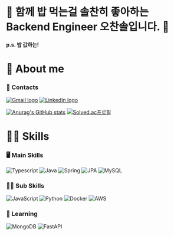 # 👋 함께 밥 먹는걸 솔찬히 좋아하는 Backend Engineer 오찬솔입니다. 👋
#### p.s. 밥 값하는!  
# 👻 About me

### 🤙 Contacts

[![Gmail logo][]][Gmail url]
[![LinkedIn logo][]][LinkedIn url]

[![Anurag's GitHub stats](https://github-readme-stats.vercel.app/api?username=haxr369)](https://github.com/anuraghazra/github-readme-stats)
[![Solved.ac프로필](http://mazassumnida.wtf/api/generate_badge?boj=haxr369)](https://solved.ac/haxr369)

# 👨‍💻 Skills

### 🖥 Main Skills

![Typescript](https://img.shields.io/badge/TypeScript-3178C6?style=for-the-badge&logo=typescript&logoColor=white)
![Java](https://img.shields.io/badge/Java-%23ED8B00.svg?style=for-the-badge&logo=openjdk&logoColor=white)
![Spring](https://img.shields.io/badge/Spring_Boot-%236DB33F.svg?style=for-the-badge&logo=spring&logoColor=white)
![JPA](https://img.shields.io/badge/JPA-%230db7ed.svg?style=for-the-badge&logoColor=white)
![MySQL](https://img.shields.io/badge/mysql-3670A0.svg?style=for-the-badge&logo=mysql&logoColor=white)

### 🧑‍🎓 Sub Skills

![JavaScript](https://shields.io/badge/JavaScript-F7DF1E?style=for-the-badge&logo=JavaScript&logoColor=000)
![Python](https://img.shields.io/badge/python-3670A0?style=for-the-badge&logo=python&logoColor=white)
![Docker](https://img.shields.io/badge/docker-%230db7ed.svg?style=for-the-badge&logo=docker&logoColor=white)
![AWS](https://img.shields.io/badge/AWS-%23FF9900.svg?style=for-the-badge&logo=amazon-aws&logoColor=white)


### 🌱 Learning

![MongoDB](https://img.shields.io/badge/MongoDB-%234ea94b.svg?style=for-the-badge&logo=mongodb&logoColor=white)
![FastAPI](https://img.shields.io/badge/FastAPI-005571?style=for-the-badge&logo=fastapi&logoColor=white)



[Gmail logo]: http://img.shields.io/badge/Gmail-%236DB33F.svg?style=for-the-badge&logo=gmail&logoColor=white
[Gmail url]: haxr369@naver.com
[LinkedIn logo]: http://img.shields.io/badge/LinkedIn-0077B5?style=for-the-badge&logo=LinkedIn
[LinkedIn url]: https://www.linkedin.com/in/%EC%B0%AC%EC%86%94-%EC%98%A4-1796431b4/

